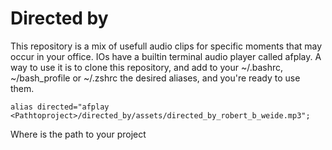 # Directed by
This repository is a mix of usefull audio clips for specific moments that may occur in your office. IOs have a builtin terminal audio player called afplay. A way to use it is to clone this repository, and add to your ~/.bashrc, ~/bash_profile or ~/.zshrc the desired aliases, and you're ready to use them.

```
alias directed="afplay <Pathtoproject>/directed_by/assets/directed_by_robert_b_weide.mp3";
```

Where <Pathtoproject> is the path to your project